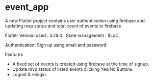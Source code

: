 # event_app

A new Flutter project contains user authentication using firebase and updating rsvp status and total count of events to firebase

Flutter Version used : 3.29.0 ,
State management : BLoC,

Authentication:
Sign up using email and password

Features
* A fixed set of events is created using firebase at the time of signup.
* Update rsvp status of listed events clicking Yes/No Buttons.
* Logout & relogin.


